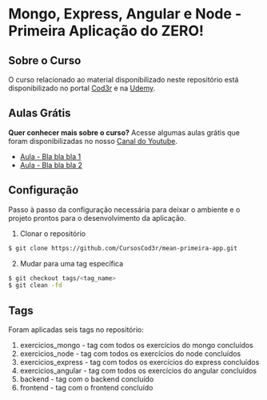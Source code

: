 # Mongo, Express, Angular e Node - Primeira Aplicação do ZERO!

## Sobre o Curso
O curso relacionado ao material disponibilizado neste repositório está disponibilizado no portal [Cod3r](http://www.cod3r.co/portal/courses) e na [Udemy](https://www.udemy.com/mean-primeira-aplicacao-do-zero).

## Aulas Grátis
**Quer conhecer mais sobre o curso?** Acesse algumas aulas grátis que foram disponibilizadas no nosso [Canal do Youtube](https://youtube.com/aulasdeprogramacao).

- [Aula - Bla bla bla 1](https://www.youtube.com/watch?v=UYINAdXB94M)
- [Aula - Bla bla bla 2](https://www.youtube.com/watch?v=FFKnhBAUxjM)

## Configuração

Passo à passo da configuração necessária para deixar o ambiente e o projeto prontos para o desenvolvimento da aplicação.

1.  Clonar o repositório
```sh
$ git clone https://github.com/CursosCod3r/mean-primeira-app.git
```
2.  Mudar para uma tag específica
```sh
$ git checkout tags/<tag_name>
$ git clean -fd
```

## Tags
Foram aplicadas seis tags no repositório:

1. exercicios_mongo - tag com todos os exercícios do mongo concluídos
2. exercicios_node - tag com todos os exercícios do node concluídos
3. exercicios_express - tag com todos os exercícios do express concluídos
4. exercicios_angular - tag com todos os exercícios do angular concluídos
5. backend - tag com o backend concluído
6. frontend - tag com o frontend concluído
